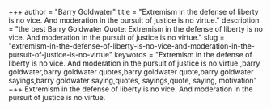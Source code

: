 +++
author = "Barry Goldwater"
title = "Extremism in the defense of liberty is no vice. And moderation in the pursuit of justice is no virtue."
description = "the best Barry Goldwater Quote: Extremism in the defense of liberty is no vice. And moderation in the pursuit of justice is no virtue."
slug = "extremism-in-the-defense-of-liberty-is-no-vice-and-moderation-in-the-pursuit-of-justice-is-no-virtue"
keywords = "Extremism in the defense of liberty is no vice. And moderation in the pursuit of justice is no virtue.,barry goldwater,barry goldwater quotes,barry goldwater quote,barry goldwater sayings,barry goldwater saying,quotes, sayings,quote, saying, motivation"
+++
Extremism in the defense of liberty is no vice. And moderation in the pursuit of justice is no virtue.
